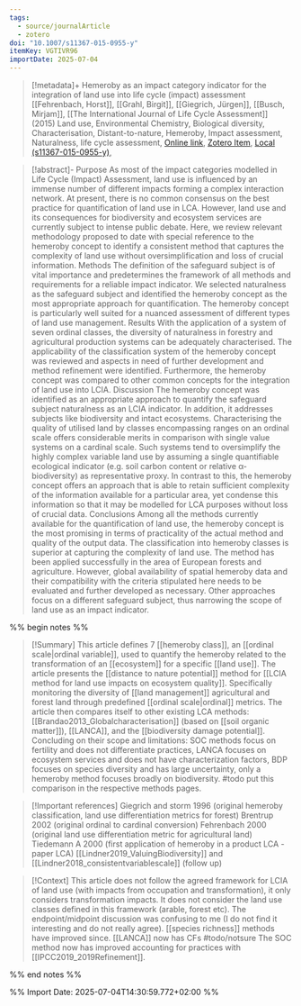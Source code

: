```yaml
---
tags:
  - source/journalArticle
  - zotero
doi: "10.1007/s11367-015-0955-y"
itemKey: VGTIVR96
importDate: 2025-07-04
---
```

>[!metadata]+
> Hemeroby as an impact category indicator for the integration of land use into life cycle (impact) assessment
> [[Fehrenbach, Horst]], [[Grahl, Birgit]], [[Giegrich, Jürgen]], [[Busch, Mirjam]], 
> [[The International Journal of Life Cycle Assessment]] (2015)
> Land use, Environmental Chemistry, Biological diversity, Characterisation, Distant-to-nature, Hemeroby, Impact assessment, Naturalness, life cycle assessment, 
> [Online link](https://link.springer.com/article/10.1007/s11367-015-0955-y), [Zotero Item](zotero://select/library/items/VGTIVR96), [Local (s11367-015-0955-y)](file://C:/Users/aburg/Documents/references/zotero/storage/2QVZGJW8/s11367-015-0955-y.pdf), 

>[!abstract]-
>Purpose As most of the impact categories modelled in Life Cycle (Impact) Assessment, land use is influenced by an immense number of different impacts forming a complex interaction network. At present, there is no common consensus on the best practice for quantification of land use in LCA. However, land use and its consequences for biodiversity and ecosystem services are currently subject to intense public debate. Here, we review relevant methodology proposed to date with special reference to the hemeroby concept to identify a consistent method that captures the complexity of land use without oversimplification and loss of crucial information. Methods The definition of the safeguard subject is of vital importance and predetermines the framework of all methods and requirements for a reliable impact indicator. We selected naturalness as the safeguard subject and identified the hemeroby concept as the most appropriate approach for quantification. The hemeroby concept is particularly well suited for a nuanced assessment of different types of land use management. Results With the application of a system of seven ordinal classes, the diversity of naturalness in forestry and agricultural production systems can be adequately characterised. The applicability of the classification system of the hemeroby concept was reviewed and aspects in need of further development and method refinement were identified. Furthermore, the hemeroby concept was compared to other common concepts for the integration of land use into LCIA. Discussion The hemeroby concept was identified as an appropriate approach to quantify the safeguard subject naturalness as an LCIA indicator. In addition, it addresses subjects like biodiversity and intact ecosystems. Characterising the quality of utilised land by classes encompassing ranges on an ordinal scale offers considerable merits in comparison with single value systems on a cardinal scale. Such systems tend to oversimplify the highly complex variable land use by assuming a single quantifiable ecological indicator (e.g. soil carbon content or relative α-biodiversity) as representative proxy. In contrast to this, the hemeroby concept offers an approach that is able to retain sufficient complexity of the information available for a particular area, yet condense this information so that it may be modelled for LCA purposes without loss of crucial data. Conclusions Among all the methods currently available for the quantification of land use, the hemeroby concept is the most promising in terms of practicality of the actual method and quality of the output data. The classification into hemeroby classes is superior at capturing the complexity of land use. The method has been applied successfully in the area of European forests and agriculture. However, global availability of spatial hemeroby data and their compatibility with the criteria stipulated here needs to be evaluated and further developed as necessary. Other approaches focus on a different safeguard subject, thus narrowing the scope of land use as an impact indicator.

%% begin notes %% 
> [!Summary]
> This article defines 7 [[hemeroby class]], an [[ordinal scale|ordinal variable]], used to quantify the hemeroby related to the transformation of an [[ecosystem]] for a specific [[land use]]. The article presents the [[distance to nature potential]] method for [[LCIA method for land use impacts on ecosystem quality]]. Specifically monitoring the diversity of [[land management]] agricultural and forest land through predefined [[ordinal scale|ordinal]] metrics. The article then compares itself to other existing LCA methods: [[Brandao2013_Globalcharacterisation]] (based on [[soil organic matter]]), [[LANCA]], and the [[biodiversity damage potential]]. Concluding on their scope and limitations: SOC methods focus on fertility and does not differentiate practices, LANCA focuses on ecosystem services and does not have characterization factors, BDP focuses on species diversity and has large uncertainty, only a hemeroby method focuses broadly on biodiversity.
> #todo put this comparison in the respective methods pages.
 
> [!Important references]
> Giegrich and storm 1996 (original hemeroby classification, land use differentiation metrics for forest)
> Brentrup 2002 (original ordinal to cardinal conversion)
> Fehrenbach 2000 (original land use differentiation metric for agricultural land)
> Tiedemann A 2000 (first application of hemeroby in a product LCA - paper LCA)
> [[Lindner2019_ValuingBiodiversity]] and [[Lindner2018_consistentvariablescale]] (follow up)

> [!Context]
> This article does not follow the agreed framework for LCIA of land use (with impacts from occupation and transformation), it only considers transformation impacts. It does not consider the land use classes defined in this framework (arable, forest etc).
> The endpoint/midpoint discussion was confusing to me (I do not find it interesting and do not really agree).
> [[species richness]] methods have improved since.
> [[LANCA]] now has CFs #todo/notsure 
> The SOC method now has improved accounting for practices with [[IPCC2019_2019Refinement]].

%% end notes %%

%% Import Date: 2025-07-04T14:30:59.772+02:00 %%

